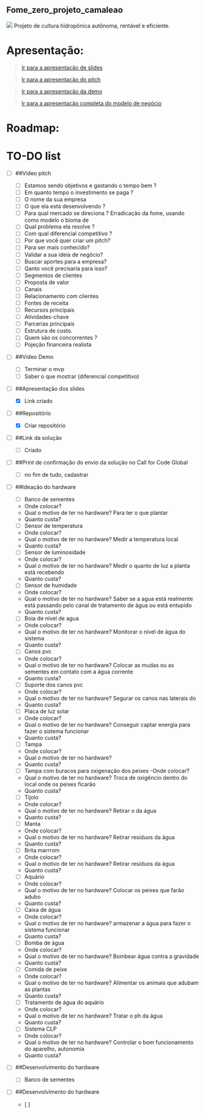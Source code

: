 ## Fome_zero_projeto_camaleao
![](https://cdn.discordapp.com/attachments/634439159754391583/867767265436631060/Fome_zero_-_IBM_2.jpg)
Projeto de cultura hidropônica autônoma, rentável e eficiente.

# Apresentação:
> [Ir para a apresentação de slides](https://docs.google.com/presentation/d/1kDnKfTGVjnSzuJHEI79H7WB59ZPi1RFYoc84ttLF-Zs/edit?usp=sharing "Ir para a apresentação de slides")

> [Ir para a apresentação do pitch](https://www.youtube.com/channel/UC8CDa-kB38Pfzai1C1sc0jA "I1")

> [Ir para a apresentação da demo](https://www.youtube.com/channel/UC8CDa-kB38Pfzai1C1sc0jA "I2")

> [Ir para a apresentação completa do modelo de negócio](https://www.youtube.com/channel/UC8CDa-kB38Pfzai1C1sc0jA "Ir para ")

# Roadmap:






# TO-DO list
- [ ] ##Video pitch
  - [ ] Estamos sendo objetivos e gastando o tempo bem ?
  - [ ] Em quanto tempo o investimento se paga ?
  - [ ] O nome da sua empresa
  - [ ] O que ela está desenvolvendo ?
  - [ ] Para qual mercado se direciona ? Erradicação da fome, usando como modelo o bioma de 
  - [ ] Qual problema ela resolve ?
  - [ ] Com qual diferencial competitivo ?
  - [ ] Por que você quer criar um pitch?
  - [ ] Para ser mais conhecido?
  - [ ] Validar a sua ideia de negócio?
  - [ ] Buscar aportes para a empresa?
  - [ ] Qanto você precisaria para isso?
  - [ ] Segmentos de clientes
  - [ ] Proposta de valor
  - [ ] Canais
  - [ ] Relacionamento com clientes
  - [ ] Fontes de receita
  - [ ] Recursos principais
  - [ ] Atividades-chave
  - [ ] Parcerias principais
  - [ ] Estrutura de custo.
  - [ ] Quem são os concorrentes ?
  - [ ] Pojeção financeira realista 

- [ ] ##Video Demo
    - [ ] Terminar o mvp
    - [ ] Saber o que mostrar (diferencial competitivo)
 
- [ ] ##Apresentação dos slides
    - [x] Link criado
    
- [ ] ##Repositório
  - [x] Criar repositório
  
- [ ] ##Link da solução
  - [ ] Criado
 
- [ ] ##Print de confirmação do envio da solução no Call for Code Global
  - [ ] no fim de tudo, cadastrar
  
- [ ] ##Ideação do hardware
  - [ ] Banco de sementes
  - Onde colocar?
  - Qual o motivo de ter no hardware? Para ter o que plantar
  - Quanto custa? 
  - [ ] Sensor de temperatura
  - Onde colocar?
  - Qual o motivo de ter no hardware? Medir a temperatura local
  - Quanto custa?
  - [ ] Sensor de luminosidade
  - Onde colocar?
  - Qual o motivo de ter no hardware? Medir o quanto de luz a planta está recebendo
  - Quanto custa?
  - [ ] Sensor de humidade
  - Onde colocar?
  - Qual o motivo de ter no hardware? Saber se a agua está realmente está passando pelo canal de tratamento de água ou está entupido
  - Quanto custa?
  - [ ] Boia de nível de agua
  - Onde colocar?
  - Qual o motivo de ter no hardware? Monitorar o nível de água do sistema
  - Quanto custa?
  - [ ] Canos pvc
  - Onde colocar?
  - Qual o motivo de ter no hardware? Colocar as mudas ou as sementes em contato com a água corrente
  - Quanto custa?
  - [ ] Suporte dos canos pvc
  - Onde colocar?
  - Qual o motivo de ter no hardware? Segurar os canos nas laterais do 
  - Quanto custa?
  - [ ] Placa de luz solar
  - Onde colocar?
  - Qual o motivo de ter no hardware? Conseguir captar energia para fazer o sistema funcionar
  - Quanto custa?
  - [ ] Tampa
  - Onde colocar?
  - Qual o motivo de ter no hardware?
  - Quanto custa?
  - [ ] Tampa com buracos para oxigenação dos peixes
  -Onde colocar?
  - Qual o motivo de ter no hardware? Troca de oxigêncio dentro do local onde os peixes ficarão
  - Quanto custa?
  - [ ] Tijolo
  - Onde colocar?
  - Qual o motivo de ter no hardware? Retirar o da água
  - Quanto custa?
  - [ ] Manta 
  - Onde colocar?
  - Qual o motivo de ter no hardware? Retirar resíduos da água
  - Quanto custa?
  - [ ] Brita marrrom
  - Onde colocar?
  - Qual o motivo de ter no hardware? Retirar resíduos da água
  - Quanto custa?
  - [ ] Aquário
  - Onde colocar?
  - Qual o motivo de ter no hardware? Colocar os peixes que farão adubo
  - Quanto custa?
  - [ ] Caixa de água
  - Onde colocar?
  - Qual o motivo de ter no hardware? armazenar a água para fazer o sistema funcionar
  - Quanto custa?
  - [ ] Bomba de água 
  - Onde colocar?
  - Qual o motivo de ter no hardware? Bombear água contra a gravidade
  - Quanto custa?
  - [ ] Comida de peixe
  - Onde colocar?
  - Qual o motivo de ter no hardware? Alimentar os animais que adubam as plantas
  - Quanto custa?
  - [ ] Tratamento de água do aquário
  - Onde colocar?
  - Qual o motivo de ter no hardware? Tratar o ph da água 
  - Quanto custa?
  - [ ] Sistema CLP
  - Onde colocar?
  - Qual o motivo de ter no hardware? Controlar o bom funcionamento do aparelho, autonomia
  - Quanto custa?

- [ ] ##Desenvolvimento do hardware
  - [ ] Banco de sementes
- [ ] ##Desenvolvimento do hardware
  - [ ] 
